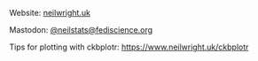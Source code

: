 Website: [neilwright.uk](https://neilwright.uk)

Mastodon: [@neilstats@fediscience.org](https://fediscience.org/@neilstats)

Tips for plotting with ckbplotr: https://www.neilwright.uk/ckbplotr
